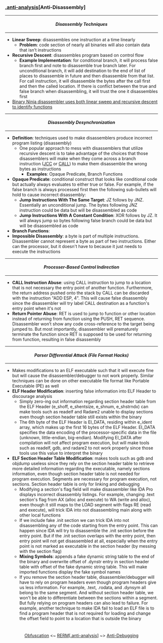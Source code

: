 ### [.anti-analysis](anti-analysis.md)[__Anti-Disassembly__]

---
#### *<p align='center'> Disassembly Techniques </p>*
---
* __Linear Sweep__: disassembles one instruction at a time linearly 
  * __Problem__: code section of nearly all binaries will also contain data that isn’t instructions 
* __Recursive Descent__: disassembles program based on control flow 
  * __Example Implementation__: for conditional branch, it will process false branch first and note to disassemble true branch later. For unconditional branch, it will add destination to the end of list of places to disassemble in future and then disassemble from that list. For call instruction, it will disassemble the bytes after the call first and then the called location. If there is conflict between the true and false branch when disassembling, it will trust the one it disassembles first
* [Binary Ninja disassembler uses both linear sweep and recursive descent to identify functions](https://binary.ninja/2017/11/06/architecture-agnostic-function-detection-in-binaries.html)

---
#### *<p align='center'> Disassembly Desynchronization </p>*
---
* __Definition__: techniques used to make disassemblers produce incorrect program listing (disassembly) 
  * One popular approach to mess with disassemblers that utilize recursive descent is to take advantage of the choices that those disassemblers will make when they come across a branch instruction ([JCC](https://c9x.me/x86/html/file_module_x86_id_146.html) or [CALL](https://c9x.me/x86/html/file_module_x86_id_26.html)) to make them disassemble the wrong bytes as instructions 
    * __Examples__: Opaque Predicate, Branch Functions
* __Opaque Predicate__: conditional construct that looks like conditional code but actually always evaluates to either true or false. For example, if the false branch is always processed first then the following sub-bullets will hold to cause incorrect disassembly:
  * __Jump Instructions With The Same Target__: JZ follows by JNZ. Essentially an unconditional jump. The bytes following JNZ instruction could be data but will be disassembled as code
  * __Jump Instructions With A Constant Condition__: XOR follows by JZ. It will always jump so bytes following false branch could be data but will be disassembled as code
* __Branch Functions__: 
* __Impossible Disassembly__: a byte is part of multiple instructions. Disassembler cannot represent a byte as part of two instructions. Either can the processor, but it doesn't have to because it just needs to execute the instructions 

---
#### *<p align='center'> Processer-Based Control Indirection </p>*
---
* __CALL Instruction Abuse__: using CALL instruction to jump to a location that is not necessary the entry point of another function. Furthermore, the return address pushed onto the stack by CALL can be discarded with the instruction "ADD ESP, 4". This will cause false disassembly since the disassembler will try label CALL destination as a function's entry point when it's not
* __Return Pointer Abuse__: RET is used to jump to function or other location instead of returning from function using the PUSH, RET sequence. Disassembler won’t show any code cross-reference to the target being jumped to. But most importantly, disassembler will prematurely terminate the function since RET is supposed to be used for returning from function, resulting in false disassembly

---
#### *<p align='center'> Parser Differential Attack (File Format Hacks) </p>*
---
* Makes modifications to an ELF executable such that it will execute fine but will cause the disassembler/debugger to not work properly. Similar techniques can be done on other executable file format like Portable Executable (PE) as well
* __ELF Header Modification__: inserting false information into ELF Header to discourage analysis
  * Simply zero-ing out information regarding section header table from the ELF Header (e_shoff, e_shentsize, e_shnum, e_shstrndx) can make tools such as readelf and Radare2 unable to display sections even though section header table still exists within the binary
  * The 6th byte of the ELF Header is EI_DATA, residing within e_ident array, which makes up the first 16 bytes of the ELF Header. EI_DATA specifies the data encoding of the processor-specific data in the file (unknown, little-endian, big-endian). Modifying EI_DATA after compilation will not affect program execution, but will make tools such as readelf, gdb, and radare2 to not work properly since those tools use this value to interpret the binary
* __ELF Section Header Table Modification__: makes tools such as gdb and objdump useless since they rely on the section header table to retrieve more detailed information regarding the executable, namely sections information, even though section header table is not needed for program execution. Segments are necessary for program execution, not sections. Section header table is only for linking and debugging
  * Modifying a section's flag field will make disassembler like IDA Pro displays incorrect disassembly listings. For example, changing .text section's flag from AX (alloc and execute) to WA (write and alloc), even though it still maps to the LOAD segment with flags RE (read and execute), will trick IDA into not disassembling main along with other local functions 
  * If we include fake .init section we can trick IDA into not disassembling any of the code starting from the entry point. This can happen since IDA will try to disassemble the .init section before the entry point. But if the .init section overlaps with the entry point, then entry point will not get disassembled at all, especially when the entry point is not marked as executable in the section header (by messing with the section flag)
  * __Mixing Symbols__: appends a fake dynamic string table to the end of the binary and overwrite offset of .dynstr entry in section header table with offset of the fake dynamic string table. This will make imported functions display the fake symbol names
  * If you remove the section header table, disassembler/debugger will have to rely on program headers even though program headers give us less information. For example, .text, .rodata, and .dynsym all belong to the same segment. And without section header table, we won't be able to differentiate between the sections within a segment. But fully relying on program headers can also lead to failure. For example, another technique to make IDA fail to load an ELF file is to find a program header that is not required for loading and change the offset field to point to a location that is outside the binary

#
<p align='center'><a href="Obfuscation.md">Obfuscation</a> <~ <a href="/README.md#-reverse-engineering-reference-manual-beta-">RERM</a>[<a href="anti-analysis.md">.anti-analysis</a>] ~> <a href="Anti-Debugging.md">Anti-Debugging</a></p>
